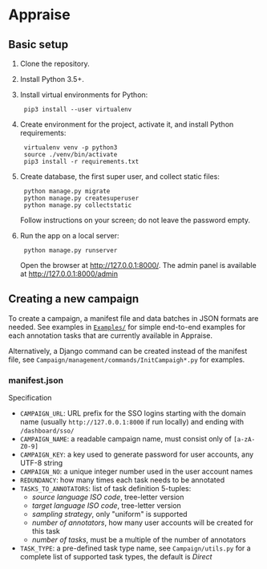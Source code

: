 # Appraise

## Basic setup

1. Clone the repository.
2. Install Python 3.5+.
3. Install virtual environments for Python:

        pip3 install --user virtualenv

4. Create environment for the project, activate it, and install Python
   requirements:

        virtualenv venv -p python3
        source ./venv/bin/activate
        pip3 install -r requirements.txt

5. Create database, the first super user, and collect static files:

        python manage.py migrate
        python manage.py createsuperuser
        python manage.py collectstatic

    Follow instructions on your screen; do not leave the password empty.

6. Run the app on a local server:

        python manage.py runserver

    Open the browser at http://127.0.0.1:8000/.
    The admin panel is available at http://127.0.0.1:8000/admin


## Creating a new campaign

To create a campaign, a manifest file and data batches in JSON formats are needed.
See examples in [`Examples/`](Examples/) for simple end-to-end examples for
each annotation tasks that are currently available in Appraise.

Alternatively, a Django command can be created instead of the manifest file, see
`Campaign/management/commands/InitCampaigh*.py` for examples.


### manifest.json

Specification

- `CAMPAIGN_URL`: URL prefix for the SSO logins starting with the domain name
  (usually `http://127.0.0.1:8000` if run locally) and ending with
  `/dashboard/sso/`
- `CAMPAIGN_NAME`: a readable campaign name, must consist only of `[a-zA-Z0-9]`
- `CAMPAIGN_KEY`: a key used to generate password for user accounts, any UTF-8
  string
- `CAMPAIGN_NO`: a unique integer number used in the user account names
- `REDUNDANCY`: how many times each task needs to be annotated
- `TASKS_TO_ANNOTATORS`: list of task definition 5-tuples:
    - _source language ISO code_, tree-letter version
    - _target language ISO code_, tree-letter version
    - _sampling strategy_, only "uniform" is supported
    - _number of annotators_, how many user accounts will be created for this task
    - _number of tasks_, must be a multiple of the number of annotators
- `TASK_TYPE`: a pre-defined task type name, see `Campaign/utils.py` for a
  complete list of supported task types, the default is _Direct_
